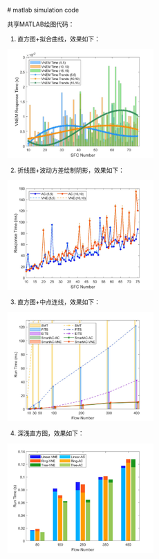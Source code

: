 \# matlab simulation code



共享MATLAB绘图代码：



1. 直方图+拟合曲线，效果如下：

<img src="README.assets/image-20231128202314606.png" alt="image-20231128202314606" style="zoom:33%;" />

2. 折线图+波动方差绘制阴影，效果如下：

<img src="README.assets/image-20231128200051897.png" alt="image-20231128200051897" style="zoom: 33%;" />

3. 直方图+中点连线，效果如下：

<img src="README.assets/image-20231128200330936.png" alt="image-20231128200330936" style="zoom: 33%;" />

4. 深浅直方图，效果如下：

<img src="README.assets/image-20231128200516821.png" alt="image-20231128200516821" style="zoom: 33%;" />